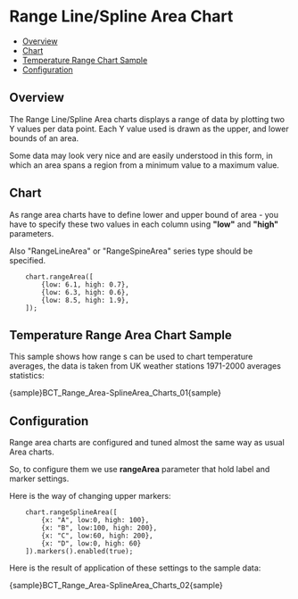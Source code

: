 # Range Line/Spline Area Chart

 * [Overview](#overview)
 * [Chart](#chart)
 * [Temperature Range Chart Sample](#temperature_range_chart_sample)
 * [Configuration](#configuration)

## Overview

The Range Line/Spline Area charts displays a range of data by plotting two Y values per data point. Each Y value used is
 drawn as the upper, and lower bounds of an area.
  
  
Some data may look very nice and are easily understood in this form, in which an area spans a region from a minimum 
value to a maximum value.

## Chart

As range area charts have to define lower and upper bound of area - you have to specify these two values in each column 
using **"low"** and **"high"** parameters.
  
  
Also "RangeLineArea" or "RangeSpineArea" series type should be specified.

```
    chart.rangeArea([
        {low: 6.1, high: 0.7},
        {low: 6.3, high: 0.6},
        {low: 8.5, high: 1.9},
    ]);
```

## Temperature Range Area Chart Sample

This sample shows how range s can be used to chart temperature averages, the data is taken from UK weather stations 
1971-2000 averages statistics:

{sample}BCT_Range\_Area-SplineArea\_Charts\_01{sample}

## Configuration
Range area charts are configured and tuned almost the same way as usual Area charts<!--, with the only difference: as we
 have to Y values (high and low point) - we have two tooltips, two labels, two markers and two lines-->.
  
  
So, to configure them we use **rangeArea** parameter that hold label and marker settings.
  
  
Here is the way of changing upper markers:

```
    chart.rangeSplineArea([
        {x: "A", low:0, high: 100},
        {x: "B", low:100, high: 200},
        {x: "C", low:60, high: 200},
        {x: "D", low:0, high: 60}
    ]).markers().enabled(true);
```

Here is the result of application of these settings to the sample data:

{sample}BCT_Range\_Area-SplineArea\_Charts\_02{sample}
